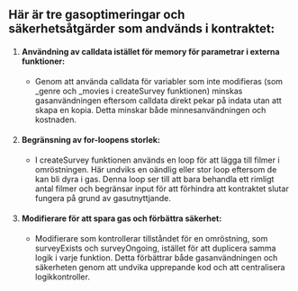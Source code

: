 ## Här är tre gasoptimeringar och säkerhetsåtgärder som andvänds i kontraktet:

1. #### Användning av calldata istället för memory för parametrar i externa funktioner:

   - Genom att använda calldata för variabler som inte modifieras (som \_genre och \_movies i createSurvey funktionen) minskas gasanvändningen eftersom calldata direkt pekar på indata utan att skapa en kopia. Detta minskar både minnesanvändningen och kostnaden.

2. #### Begränsning av for-loopens storlek:

   - I createSurvey funktionen används en loop för att lägga till filmer i omröstningen. Här undviks en oändlig eller stor loop eftersom de kan bli dyra i gas. Denna loop ser till att bara behandla ett rimligt antal filmer och begränsar input för att förhindra att kontraktet slutar fungera på grund av gasutnyttjande.

3. #### Modifierare för att spara gas och förbättra säkerhet:

   - Modifierare som kontrollerar tillståndet för en omröstning, som surveyExists och surveyOngoing, istället för att duplicera samma logik i varje funktion. Detta förbättrar både gasanvändningen och säkerheten genom att undvika upprepande kod och att centralisera logikkontroller.
